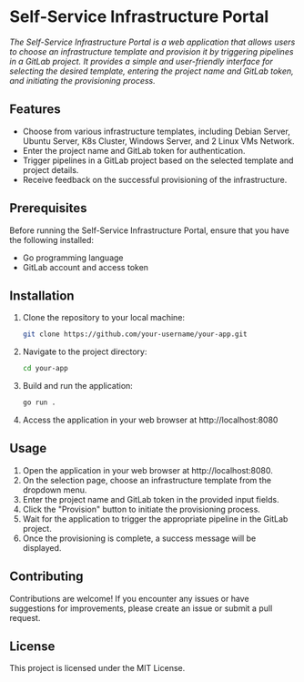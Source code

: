 # Self-Service Infrastructure Portal

_The Self-Service Infrastructure Portal is a web application that allows users to choose an infrastructure template and provision it by triggering pipelines in a GitLab project. It provides a simple and user-friendly interface for selecting the desired template, entering the project name and GitLab token, and initiating the provisioning process._

## Features

- Choose from various infrastructure templates, including Debian Server, Ubuntu Server, K8s Cluster, Windows Server, and 2 Linux VMs Network.
- Enter the project name and GitLab token for authentication.
- Trigger pipelines in a GitLab project based on the selected template and project details.
- Receive feedback on the successful provisioning of the infrastructure.

## Prerequisites

Before running the Self-Service Infrastructure Portal, ensure that you have the following installed:

- Go programming language
- GitLab account and access token

## Installation

1. Clone the repository to your local machine:

   ```bash
   git clone https://github.com/your-username/your-app.git

2. Navigate to the project directory:
   ```bash
   cd your-app
3. Build and run the application:
   ```bash
   go run .
4. Access the application in your web browser at http://localhost:8080

## Usage

1. Open the application in your web browser at http://localhost:8080.
2. On the selection page, choose an infrastructure template from the dropdown menu.
3. Enter the project name and GitLab token in the provided input fields.
4. Click the "Provision" button to initiate the provisioning process.
5. Wait for the application to trigger the appropriate pipeline in the GitLab project.
6. Once the provisioning is complete, a success message will be displayed.

## Contributing
Contributions are welcome! If you encounter any issues or have suggestions for improvements, please create an issue or submit a pull request.

## License
This project is licensed under the MIT License.